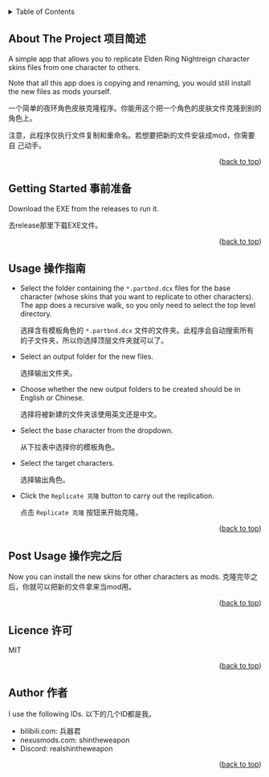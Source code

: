 <!-- Improved compatibility of back to top link: See: https://github.com/othneildrew/Best-README-Template/pull/73 -->
<a id="readme-top"></a>

<!-- TABLE OF CONTENTS -->
<details>
  <summary>Table of Contents</summary>
  <ol>
    <li>
      <a href="#about-the-project-项目简述">About The Project 项目简述</a>
    </li>
    <li>
      <a href="#getting-started-事前准备">Getting Started 事前准备</a>
    </li>
    <li><a href="#usage-操作指南">Usage 操作指南</a></li>
    <li><a href="#licence-许可">Licence 许可</a></li>
    <li><a href="#author-作者">Author 作者</a></li>
  </ol>
</details>



<!-- ABOUT THE PROJECT -->
## About The Project 项目简述

A simple app that allows you to replicate Elden Ring Nightreign
character skins files from one character to others.

Note that all this app does is copying and renaming, you would still
install the new files as mods yourself.

一个简单的夜环角色皮肤克隆程序。你能用这个把一个角色的皮肤文件克隆到别的
角色上。

注意，此程序仅执行文件复制和重命名。若想要把新的文件安装成mod，你需要自
己动手。

<p align="right">(<a href="#readme-top">back to top</a>)</p>

<!-- GETTING STARTED -->
## Getting Started 事前准备

Download the EXE from the releases to run it.

去release那里下载EXE文件。

<p align="right">(<a href="#readme-top">back to top</a>)</p>

<!-- USAGE EXAMPLES -->
## Usage 操作指南

* Select the folder containing the `*.partbnd.dcx` files for the base
  character (whose skins that you want to replicate to other
  characters). The app does a recursive walk, so you only need to select
  the top level directory.

  选择含有模板角色的 `*.partbnd.dcx` 文件的文件夹。此程序会自动搜索所有
  的子文件夹，所以你选择顶层文件夹就可以了。

* Select an output folder for the new files.

  选择输出文件夹。
* Choose whether the new output folders to be created should be in
  English or Chinese.

  选择将被新建的文件夹该使用英文还是中文。
* Select the base character from the dropdown.

  从下拉表中选择你的模板角色。
* Select the target characters.

  选择输出角色。
* Click the `Replicate 克隆` button to carry out the replication.

  点击 `Replicate 克隆` 按钮来开始克隆。

<p align="right">(<a href="#readme-top">back to top</a>)</p>

## Post Usage 操作完之后

Now you can install the new skins for other characters as mods.
克隆完毕之后，你就可以把新的文件拿来当mod用。

<p align="right">(<a href="#readme-top">back to top</a>)</p>

<!-- LICENCE -->
## Licence 许可

MIT

<p align="right">(<a href="#readme-top">back to top</a>)</p>


<!-- AUTHOR -->
## Author 作者

I use the following IDs.
以下的几个ID都是我。

* bilibili.com: 兵器君
* nexusmods.com: shintheweapon
* Discord: realshintheweapon

<p align="right">(<a href="#readme-top">back to top</a>)</p>


